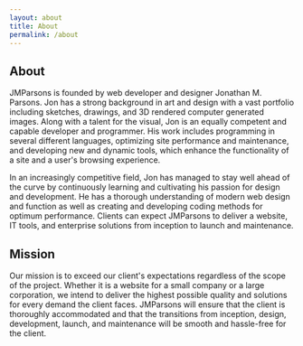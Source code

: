 ```yaml
---
layout: about
title: About
permalink: /about
---
```

## About

JMParsons is founded by web developer and designer Jonathan M. Parsons. Jon has a strong background in art and design with a vast portfolio including sketches, drawings, and 3D rendered computer generated images. Along with a talent for the visual, Jon is an equally competent and capable developer and programmer. His work includes programming in several different languages, optimizing site performance and maintenance, and developing new and dynamic tools, which enhance the functionality of a site and a user's browsing experience.

In an increasingly competitive field, Jon has managed to stay well ahead of the curve by continuously learning and cultivating his passion for design and development. He has a thorough understanding of modern web design and function as well as creating and developing coding methods for optimum performance. Clients can expect JMParsons to deliver a website, IT tools, and enterprise solutions from inception to launch and maintenance.

## Mission

Our mission is to exceed our client's expectations regardless of the scope of the project. Whether it is a website for a small company or a large corporation, we intend to deliver the highest possible quality and solutions for every demand the client faces. JMParsons will ensure that the client is thoroughly accommodated and that the transitions from inception, design, development, launch, and maintenance will be smooth and hassle-free for the client.
